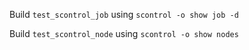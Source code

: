 Build `test_scontrol_job` using `scontrol -o show job -d`

Build `test_scontrol_node` using `scontrol -o show nodes`